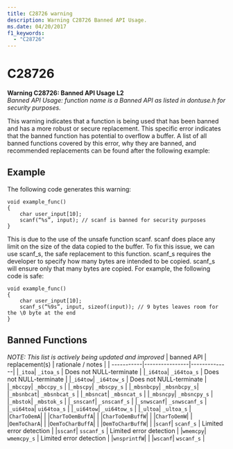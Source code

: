 ```yaml
---
title: C28726 warning
description: Warning C28726 Banned API Usage.
ms.date: 04/20/2017
f1_keywords: 
  - "C28726"
---
```


# C28726


**Warning C28726: Banned API Usage L2**\
_Banned API Usage:  *function name* is a Banned API as listed in dontuse.h for security purposes._

This warning indicates that a function is being used that has been banned and has a more robust or secure replacement. This specific error indicates that the banned function has potential to overflow a buffer. A list of all banned functions covered by this error, why they are banned, and recommended replacements can be found after the following example: 
 ## Example 

The following code generates this warning: 
```
void example_func() 
{ 
    char user_input[10]; 
    scanf(“%s”, input); // scanf is banned for security purposes 
} 
```
This is due to the use of the unsafe function scanf. scanf does place any limit on the size of the data copied to the buffer. To fix this issue, we can use scanf_s, the safe replacement to this function. scanf_s requires the developer to specify how many bytes are intended to be copied. scanf_s will ensure only that many bytes are copied. For example, the following code is safe: 
```
void example_func() 
{ 
    char user_input[10]; 
    scanf_s(“%9s”, input, sizeof(input)); // 9 bytes leaves room for the \0 byte at the end  
} 
```
## Banned Functions 
_NOTE: This list is actively being updated and improved_
| banned API | replacement(s) | rationale / notes |
| -----------|----------------|--------------|
|```_itoa```| ```_itoa_s``` | Does not NULL-terminate |
|```_i64toa```| ```_i64toa_s``` | Does not NULL-terminate |
|```_i64tow```| ```_i64tow_s``` | Does not NULL-terminate |
|```_mbccpy```| ```_mbccpy_s``` |
|```_mbscpy```| ```_mbscpy_s``` |
|```_mbsnbcpy```| ```_mbsnbcpy_s```|
|```_mbsnbcat```| ```_mbsnbcat_s``` |
|```_mbsncat```| ```_mbsncat_s``` |
|```_mbsncpy```| ```_mbsncpy_s``` |
|```_mbstok```| ```_mbstok_s``` |
|```_snscanf```| ```_snscanf_s``` |
|```_snwscanf```| ```_snwscanf_s``` |
|```_ui64toa```| ```ui64toa_s``` |
|```_ui64tow```| ```_ui64tow_s``` |
|```_ultoa```| ```_ultoa_s``` |
|```CharToOemA```| |
|```CharToOemBuffA```| |
|```CharToOemBuffW```| |
|```CharToOemW```| |
|```OemToCharA```| |
|```OemToCharBuffA```| |
|```OemToCharBuffW```| |
|```scanf```| ```scanf_s``` | Limited error detection |
|```sscanf```| ```sscanf_s``` | Limited error detection |
|```wmemcpy```| ```wmemcpy_s``` | Limited error detection |
|```wnsprintfW```| |
|```wscanf```| ```wscanf_s``` |
